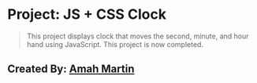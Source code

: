 # Project: JS + CSS Clock

>This project displays clock that moves the second, minute, and hour hand using JavaScript. This project is now completed.

## Created By: [Amah Martin](https://ammartin8.github.io)
